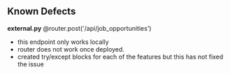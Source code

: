 ## Known Defects

**external.py**
@router.post('/api/job_opportunities')
- this endpoint only works locally
- router does not work once deployed.
- created try/except blocks for each of the features but this has not fixed the issue